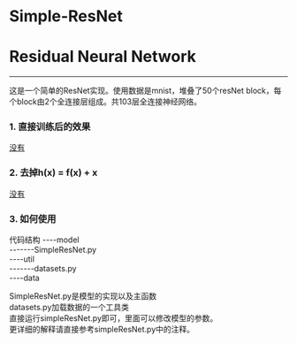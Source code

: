 # Simple-ResNet
# Residual Neural Network

------

这是一个简单的ResNet实现。使用数据是mnist，堆叠了50个resNet block，每个block由2个全连接层组成。共103层全连接神经网络。
### 1. 直接训练后的效果
[没有](https://www.zybuluo.com/static/img/logo.png)
### 2. 去掉h(x) = f(x) + x
[没有](https://www.zybuluo.com/static/img/logo.png)
### 3. 如何使用
代码结构
----model  
-------SimpleResNet.py  
----util  
-------datasets.py  
----data  

SimpleResNet.py是模型的实现以及主函数  
datasets.py加载数据的一个工具类  
直接运行simpleResNet.py即可，里面可以修改模型的参数。  
更详细的解释请直接参考simpleResNet.py中的注释。  



